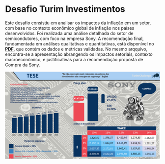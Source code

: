 #  Desafio Turim Investimentos

Este desafio consistiu em analisar os impactos da inflação em um setor, com base no contexto econômico global de inflação nos países desenvolvidos. Foi realizada uma análise detalhada do setor de semicondutores, com foco na empresa Sony. A recomendação final, fundamentada em análises qualitativas e quantitativas, está disponível no **[PDF](safra-top-gestor-carta-ao-investidor.pdf)**, que contém os dados e métricas validadas. No mesmo arqquivo, encontra-se a apresentação abrangendo os impactos setoriais, contexto macroeconômico, e justificativas para a recomendação proposta de Compra da Sony.

![Projeto](Turim.PNG)
